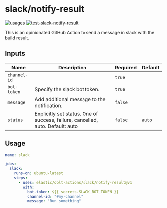 # <!--name-->slack/notify-result<!--/name-->

[![usages](https://img.shields.io/badge/usages-white?logo=githubactions&logoColor=blue)](https://github.com/search?q=elastic%2Foblt-actions%2Fslack%2Fnotify-result+%28path%3A.github%2Fworkflows+OR+path%3A**%2Faction.yml+OR+path%3A**%2Faction.yaml%29&type=code)
[![test-slack-notify-result](https://github.com/elastic/oblt-actions/actions/workflows/test-slack-notify-result.yml/badge.svg?branch=main)](https://github.com/elastic/oblt-actions/actions/workflows/test-slack-notify-result.yml)

<!--description-->
This is an opinionated GitHub Action to send a message in slack with the build result.
<!--/description-->
## Inputs
<!--inputs-->
| Name         | Description                                                                    | Required | Default |
|--------------|--------------------------------------------------------------------------------|----------|---------|
| `channel-id` |                                                                                | `true`   | ` `     |
| `bot-token`  | Specify the slack bot token.                                                   | `true`   | ` `     |
| `message`    | Add additional message to the notification.                                    | `false`  | ` `     |
| `status`     | Explicitly set status. One of success, failure, cancelled, auto. Default: auto | `false`  | `auto`  |
<!--/inputs-->


## Usage

<!--usage action="elastic/oblt-actions/**" version="env:VERSION"-->
```yaml
name: slack

jobs:
  slack:
    runs-on: ubuntu-latest
    steps:
      - uses: elastic/oblt-actions/slack/notify-result@v1
        with:
          bot-token: ${{ secrets.SLACK_BOT_TOKEN }}
          channel-id: "#my-channel"
          message: "Run something"
```
<!--/usage-->

